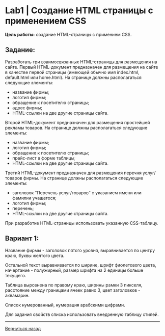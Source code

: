 # Lab1 | Создание HTML страницы с применением CSS

**Цель работы:** создание HTML-страницы с примением CSS.

## Задание:

Разработать три взаимосвязанных HTML-страницы для размещения на сайте. Первый HTML-документ предназначен для размещения на сайте в качестве первой страницы (имеющей обычно имя index.html, default.html или home.html).
На странице должны располагаться следующие элементы:

- название фирмы;
- логотип фирмы;
- обращение к посетителю страницы;
- адрес фирмы;
- HTML-ссылки на две другие страницы сайта.

Второй HTML-документ предназначен для размещения простейшей рекламы товаров. На странице должны располагаться следующие элементы:

- название фирмы;
- логотип фирмы;
- обращение к посетителю страницы;
- прайс-лист в форме таблицы;
- HTML-ссылки на две другие страницы сайта.

Третий HTML-документ предназначен для размещения перечня услуг/товаров 
фирмы. На странице должны располагаться следующие элементы:

- заголовок “Перечень услуг/товаров” с указанием имени или фамилии учащегося;
- логотип фирмы;
- перечень;
- HTML-ссылки на две другие страницы сайта.

При разработке HTML-страницы использовать указанную CSS-таблицу.

## Вариант 1:

Название фирмы - заголовок пятого уровня, выравнивается по центру краю, буквы желтого цвета.

Остальной текст выравнивается по ширине, шрифт фиолетового цвета, начертание - полужирный, размер шрифта на 2 единицы больше текущего.

Таблица выровнена по правому краю, ширины рамки 3 пикселя, расстояние между границами ячеек равно 3, цвет заголовков - аквамарин.

Список нумерованный, нумерация арабскими цифрами.

Для задания свойств списка использовать внедренную таблицу стилей.

___

[Вернуться назад](../README.md)
